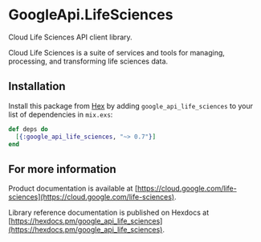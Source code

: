 # GoogleApi.LifeSciences

Cloud Life Sciences API client library.

Cloud Life Sciences is a suite of services and tools for managing, processing, and transforming life sciences data.

## Installation

Install this package from [Hex](https://hex.pm) by adding
`google_api_life_sciences` to your list of dependencies in `mix.exs`:

```elixir
def deps do
  [{:google_api_life_sciences, "~> 0.7"}]
end
```

## For more information

Product documentation is available at [https://cloud.google.com/life-sciences](https://cloud.google.com/life-sciences).

Library reference documentation is published on Hexdocs at
[https://hexdocs.pm/google_api_life_sciences](https://hexdocs.pm/google_api_life_sciences).
